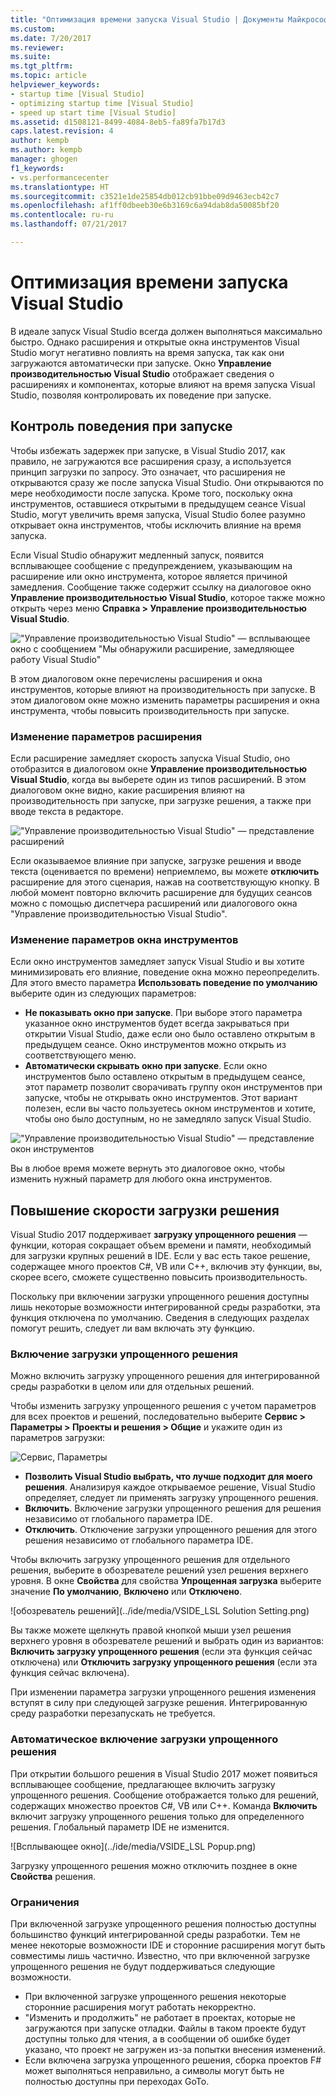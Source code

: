 ```yaml
---
title: "Оптимизация времени запуска Visual Studio | Документы Майкрософт"
ms.custom: 
ms.date: 7/20/2017
ms.reviewer: 
ms.suite: 
ms.tgt_pltfrm: 
ms.topic: article
helpviewer_keywords:
- startup time [Visual Studio]
- optimizing startup time [Visual Studio]
- speed up start time [Visual Studio]
ms.assetid: d1508121-8499-4084-8eb5-fa89fa7b17d3
caps.latest.revision: 4
author: kempb
ms.author: kempb
manager: ghogen
f1_keywords:
- vs.performancecenter
ms.translationtype: HT
ms.sourcegitcommit: c3521e1de25854db012cb91bbe09d9463ecb42c7
ms.openlocfilehash: af1ff0dbeeb30e6b3169c6a94dab8da50085bf20
ms.contentlocale: ru-ru
ms.lasthandoff: 07/21/2017

---
```


# <a name="optimize-visual-studio-startup-time"></a>Оптимизация времени запуска Visual Studio
В идеале запуск Visual Studio всегда должен выполняться максимально быстро. Однако расширения и открытые окна инструментов Visual Studio могут негативно повлиять на время запуска, так как они загружаются автоматически при запуске. Окно **Управление производительностью Visual Studio** отображает сведения о расширениях и компонентах, которые влияют на время запуска Visual Studio, позволяя контролировать их поведение при запуске.

## <a name="control-startup-behavior"></a>Контроль поведения при запуске

Чтобы избежать задержек при запуске, в Visual Studio 2017, как правило, не загружаются все расширения сразу, а используется принцип загрузки по запросу. Это означает, что расширения не открываются сразу же после запуска Visual Studio. Они открываются по мере необходимости после запуска. Кроме того, поскольку окна инструментов, оставшиеся открытыми в предыдущем сеансе Visual Studio, могут увеличить время запуска, Visual Studio более разумно открывает окна инструментов, чтобы исключить влияние на время запуска.

Если Visual Studio обнаружит медленный запуск, появится всплывающее сообщение с предупреждением, указывающим на расширение или окно инструмента, которое является причиной замедления. Сообщение также содержит ссылку на диалоговое окно **Управление производительностью Visual Studio**, которое также можно открыть через меню **Справка > Управление производительностью Visual Studio**.

!["Управление производительностью Visual Studio" — всплывающее окно с сообщением "Мы обнаружили расширение, замедляющее работу Visual Studio"](../ide/media/vside_perfdialog_popup.png)

В этом диалоговом окне перечислены расширения и окна инструментов, которые влияют на производительность при запуске. В этом диалоговом окне можно изменить параметры расширения и окна инструмента, чтобы повысить производительность при запуске.

### <a name="change-extension-settings"></a>Изменение параметров расширения

Если расширение замедляет скорость запуска Visual Studio, оно отобразится в диалоговом окне **Управление производительностью Visual Studio**, когда вы выберете один из типов расширений. В этом диалоговом окне видно, какие расширения влияют на производительность при запуске, при загрузке решения, а также при вводе текста в редакторе.

!["Управление производительностью Visual Studio" — представление расширений](../ide/media/vside_perfdialog_extensions.png)

Если оказываемое влияние при запуске, загрузке решения и вводе текста (оценивается по времени) неприемлемо, вы можете **отключить** расширение для этого сценария, нажав на соответствующую кнопку. В любой момент повторно включить расширение для будущих сеансов можно с помощью диспетчера расширений или диалогового окна "Управление производительностью Visual Studio".

### <a name="change-tool-window-settings"></a>Изменение параметров окна инструментов

Если окно инструментов замедляет запуск Visual Studio и вы хотите минимизировать его влияние, поведение окна можно переопределить. Для этого вместо параметра **Использовать поведение по умолчанию** выберите один из следующих параметров:

- **Не показывать окно при запуске**. При выборе этого параметра указанное окно инструментов будет всегда закрываться при открытии Visual Studio, даже если оно было оставлено открытым в предыдущем сеансе. Окно инструментов можно открыть из соответствующего меню.
- **Автоматически скрывать окно при запуске**. Если окно инструментов было оставлено открытым в предыдущем сеансе, этот параметр позволит сворачивать группу окон инструментов при запуске, чтобы не открывать окно инструментов. Этот вариант полезен, если вы часто пользуетесь окном инструментов и хотите, чтобы оно было доступным, но не замедляло запуск Visual Studio.

!["Управление производительностью Visual Studio" — представление окон инструментов](../ide/media/vside_perfdialog_toolwindows.png)

Вы в любое время можете вернуть это диалоговое окно, чтобы изменить нужный параметр для любого окна инструментов.

## <a name="speed-up-solution-load"></a>Повышение скорости загрузки решения

Visual Studio 2017 поддерживает **загрузку упрощенного решения** — функции, которая сокращает объем времени и памяти, необходимый для загрузки крупных решений в IDE. Если у вас есть такое решение, содержащее много проектов C#, VB или C++, включив эту функции, вы, скорее всего, сможете существенно повысить производительность.

Поскольку при включении загрузки упрощенного решения доступны лишь некоторые возможности интегрированной среды разработки, эта функция отключена по умолчанию. Сведения в следующих разделах помогут решить, следует ли вам включать эту функцию.

### <a name="enable-lightweight-solution-load"></a>Включение загрузки упрощенного решения

Можно включить загрузку упрощенного решения для интегрированной среды разработки в целом или для отдельных решений.

Чтобы изменить загрузку упрощенного решения с учетом параметров для всех проектов и решений, последовательно выберите **Сервис > Параметры > Проекты и решения > Общие** и укажите один из параметров загрузки:

![Сервис, Параметры](../ide/media/VSIDE_LightweightSolutionLoad.png)

- **Позволить Visual Studio выбрать, что лучше подходит для моего решения**. Анализируя каждое открываемое решение, Visual Studio определяет, следует ли применять загрузку упрощенного решения. 
- **Включить**. Включение загрузки упрощенного решения для решения независимо от глобального параметра IDE.
- **Отключить**. Отключение загрузки упрощенного решения для этого решения независимо от глобального параметра IDE.

Чтобы включить загрузку упрощенного решения для отдельного решения, выберите в обозревателе решений узел решения верхнего уровня. В окне **Свойства** для свойства **Упрощенная загрузка** выберите значение **По умолчанию**, **Включено** или **Отключено**.

![обозреватель решений](../ide/media/VSIDE_LSL Solution Setting.png)

Вы также можете щелкнуть правой кнопкой мыши узел решения верхнего уровня в обозревателе решений и выбрать один из вариантов: **Включить загрузку упрощенного решения** (если эта функция сейчас отключена) или **Отключить загрузку упрощенного решения** (если эта функция сейчас включена).

При изменении параметра загрузки упрощенного решения изменения вступят в силу при следующей загрузке решения. Интегрированную среду разработки перезапускать не требуется.

### <a name="automatically-enable-lightweight-solution-load"></a>Автоматическое включение загрузки упрощенного решения

При открытии большого решения в Visual Studio 2017 может появиться всплывающее сообщение, предлагающее включить загрузку упрощенного решения. Сообщение отображается только для решений, содержащих множество проектов C#, VB или C++. Команда **Включить** включит загрузку упрощенного решения только для определенного решения. Глобальный параметр IDE не изменится.

![Всплывающее окно](../ide/media/VSIDE_LSL Popup.png)

Загрузку упрощенного решения можно отключить позднее в окне **Свойства** решения.

### <a name="limitations"></a>Ограничения

При включенной загрузке упрощенного решения полностью доступны большинство функций интегрированной среды разработки. Тем не менее некоторые возможности IDE и сторонние расширения могут быть совместимы лишь частично.  Известно, что при включенной загрузке упрощенного решения не будут поддерживаться следующие возможности.

- При включенной загрузке упрощенного решения некоторые сторонние расширения могут работать некорректно.
- "Изменить и продолжить" не работает в проектах, которые не загружаются при запуске отладки. Файлы в таком проекте будут доступны только для чтения, а в сообщении об ошибке будет указано, что проект не загружен из-за попытки внесения изменений.
- Если включена загрузка упрощенного решения, сборка проектов F# может выполняться неправильно, а символы могут быть не полностью доступны при переходах GoTo.

